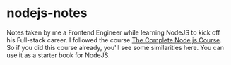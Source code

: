 # nodejs-notes

Notes taken by me a Frontend Engineer while learning NodeJS to kick off his Full-stack career. I followed the course [The Complete Node.js Course](https://codewithmosh.com/p/the-complete-node-js-course). So if you did this course already, you'll see some similarities here. You can use it as a starter book for NodeJS.
